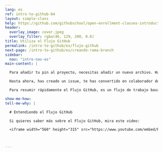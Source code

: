 ```yaml
---
lang: es
ref: intro-to-github-04
layout: simple-class
help: https://github.com/githubschool/open-enrollment-classes-introduction-to-github/issues/new?title=I%20need%20help&body=Describe%20what%20you%20need%20help%20with%20here.&labels=Help%20Wanted
header:
  overlay_image: cover.jpeg
  overlay_filter: rgba(46, 129, 200, 0.6)
title: Utiliza el Flujo GitHub
permalink: /intro-to-github/es/flujo-github
next-page: /intro-to-github/es/creando-rama-branch
sidebar:
  nav: "intro-nav-es"
main-content: |

  Para añadir tu pin al proyecto, necesitas añadir un nuevo archivo. Harás esto mediante el Flujo GitHub.

  Hasta ahora, has creado un issue, te has convertido en colaborador de nuestro repositorio, y has explorado un poco. ¡Ahora es el momento de ponerse a trabajar y añadir tu pin al mapa de la clase! Para añadir tu pin al mapa, vamos a utilizar el [Flujo GitHub](https://guides.github.com/introduction/flow/).

  Para resumir rápidamente el Flujo GitHub, es un flujo de trabajo basado en ramas o branches (no te preocupes, explicaremos las branches en la póxima sección) que te habilita para hacer cambios a los archivos de un proyecto sin alterar el contenido publicado hasta que _tú_ estés listo para compartir tus increíbles cambios :sparkles:.

show-me-how:
tell-me-why: |

  # Entendiendo el Flujo GitHub

  Si quieres saber más sobre el Flujo GitHub, mira este video:

  <iframe width="560" height="315" src="https://www.youtube.com/embed/PBI2Rz-ZOxU" frameborder="0" allowfullscreen></iframe>



---
```

